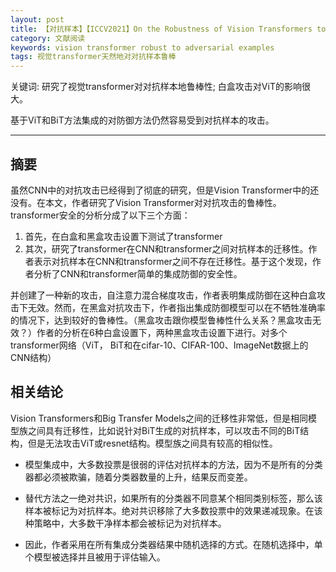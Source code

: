 ```yaml
---
layout: post
title: 【对抗样本】【ICCV2021】On the Robustness of Vision Transformers to Adversarial Examples
category: 文献阅读
keywords: vision transformer robust to adversarial examples
tags: 视觉transformer天然地对对抗样本鲁棒
---
```


关键词: 研究了视觉transformer对对抗样本地鲁棒性; 白盒攻击对ViT的影响很大。

基于ViT和BiT方法集成的对防御方法仍然容易受到对抗样本的攻击。

---

## 摘要

虽然CNN中的对抗攻击已经得到了彻底的研究，但是Vision Transformer中的还没有。在本文，作者研究了Vision Transformer对对抗攻击的鲁棒性。transformer安全的分析分成了以下三个方面：

1. 首先，在白盒和黑盒攻击设置下测试了transformer
2. 其次，研究了transformer在CNN和transformer之间对抗样本的迁移性。作者表示对抗样本在CNN和transformer之间不存在迁移性。基于这个发现，作者分析了CNN和transformer简单的集成防御的安全性。

并创建了一种新的攻击，自注意力混合梯度攻击，作者表明集成防御在这种白盒攻击下无效。然而，在黑盒对抗攻击下，作者指出集成防御模型可以在不牺牲准确率的情况下，达到较好的鲁棒性。（黑盒攻击跟你模型鲁棒性什么关系？黑盒攻击无效？）作者的分析在6种白盒设置下，两种黑盒攻击设置下进行。对多个transformer网络（ViT， BiT和在cifar-10、CIFAR-100、ImageNet数据上的CNN结构）

## 相关结论

Vision Transformers和Big Transfer Models之间的迁移性非常低，但是相同模型族之间具有迁移性，比如说针对BiT生成的对抗样本，可以攻击不同的BiT结构，但是无法攻击ViT或resnet结构。模型族之间具有较高的相似性。

+ 模型集成中，大多数投票是很弱的评估对抗样本的方法，因为不是所有的分类器都必须被欺骗，随着分类器数量的上升，结果反而变差。

+ 替代方法之一绝对共识，如果所有的分类器不同意某个相同类别标签，那么该样本被标记为对抗样本。绝对共识移除了大多数投票中的效果递减现象。在该种策略中，大多数干净样本都会被标记为对抗样本。
+ 因此，作者采用在所有集成分类器结果中随机选择的方式。在随机选择中，单个模型被选择并且被用于评估输入。